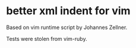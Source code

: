 # better xml indent for vim

Based on vim runtime script by Johannes Zellner.

Tests were stolen from vim-ruby.
